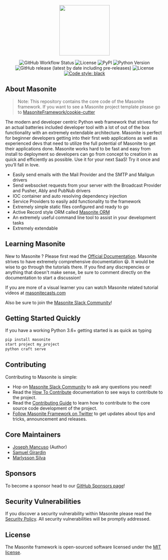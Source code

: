 <p align="center">
  <img src="https://i.imgur.com/rEXcoMn.png" width="160px">
</p>
<p align="center">
  <img alt="GitHub Workflow Status" src="https://img.shields.io/github/workflow/status/MasoniteFramework/masonite/Test%20Application">
  <img src="https://coveralls.io/repos/github/MasoniteFramework/core/badge.svg?branch=master#" alt="License">
  <img alt="PyPI" src="https://img.shields.io/pypi/v/masonite">
  <img src="https://img.shields.io/badge/python-3.6+-blue.svg" alt="Python Version">
  <img alt="GitHub release (latest by date including pre-releases)" src="https://img.shields.io/github/v/release/MasoniteFramework/masonite?include_prereleases">
  <img src="https://img.shields.io/github/license/MasoniteFramework/masonite.svg" alt="License">
  <a href="https://github.com/psf/black"><img alt="Code style: black" src="https://img.shields.io/badge/code%20style-black-000000.svg"></a>
</p>

## About Masonite

> Note: This repository contains the core code of the Masonite framework. If you want to see a Masonite project template please go to [MasoniteFramework/cookie-cutter](https://github.com/MasoniteFramework/cookie-cutter)

The modern and developer centric Python web framework that strives for an actual batteries included developer tool with a lot of out of the box functionality with an extremely extendable architecture. Masonite is perfect for beginner developers getting into their first web applications as well as experienced devs that need to utilize the full potential of Masonite to get their applications done.
Masonite works hard to be fast and easy from install to deployment so developers can go from concept to creation in as quick and efficiently as possible. Use it for your next SaaS! Try it once and you’ll fall in love.

- Easily send emails with the Mail Provider and the SMTP and Mailgun drivers
- Send websocket requests from your server with the Broadcast Provider and Pusher, Ably and PubNub drivers
- IOC container and auto resolving dependency injection
- Service Providers to easily add functionality to the framework
- Extremely simple static files configured and ready to go
- Active Record style ORM called [Masonite ORM](https://github.com/MasoniteFramework/orm)
- An extremely useful command line tool to assist in your development tasks
- Extremely extendable

## Learning Masonite

New to Masonite ? Please first read the [Official Documentation](https://docs.masoniteproject.com/).
Masonite strives to have extremely comprehensive documentation 😃. It would be wise to go through the tutorials there.
If you find any discrepencies or anything that doesn't make sense, be sure to comment directly on the documentation to start a discussion!

If you are more of a visual learner you can watch Masonite related tutorial videos at [masonitecasts.com](https://masonitecasts.com)

Also be sure to join the [Masonite Slack Community](http://slack.masoniteproject.com/)!

## Getting Started Quickly

If you have a working Python 3.6+ getting started is as quick as typing

```bash
pip install masonite
start project my_project
python craft serve
```

## Contributing

Contributing to Masonite is simple:

- Hop on [Masonite Slack Community](http://slack.masoniteproject.com/) to ask any questions you need!
- Read the [How To Contribute](https://docs.masoniteproject.com/prologue/how-to-contribute) documentation to see ways to contribute to the project.
- Read the [Contributing Guide](https://docs.masoniteproject.com/prologue/contributing-guide) to learn how to contribute to the core source code development of the project.
- [Follow Masonite Framework on Twitter](https://twitter.com/masoniteproject) to get updates about tips and tricks, announcement and releases.

## Core Maintainers

- [Joseph Mancuso](https://github.com/josephmancuso) (Author)
- [Samuel Girardin](https://github.com/girardinsamuel)
- [Marlysson Silva](https://github.com/Marlysson)

## Sponsors

To become a sponsor head to our [GitHub Sponsors page](https://github.com/sponsors/MasoniteFramework)!

## Security Vulnerabilities

If you discover a security vulnerability within Masonite please read the [Security Policy](./SECURITY.md). All security vulnerabilities will be promptly addressed.

## License

The Masonite framework is open-sourced software licensed under the [MIT license](https://opensource.org/licenses/MIT).
